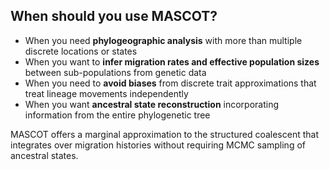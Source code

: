 ## When should you use MASCOT?

- When you need **phylogeographic analysis** with more than multiple discrete locations or states
- When you want to **infer migration rates and effective population sizes** between sub-populations from genetic data
- When you need to **avoid biases** from discrete trait approximations that treat lineage movements independently
- When you want **ancestral state reconstruction** incorporating information from the entire phylogenetic tree

MASCOT offers a marginal approximation to the structured coalescent that integrates over migration histories without requiring MCMC sampling of ancestral states.
